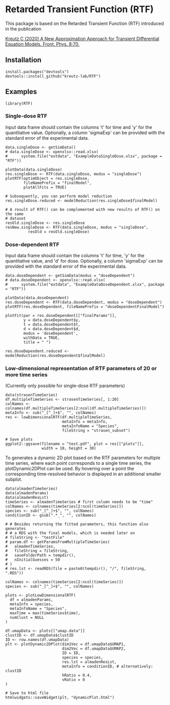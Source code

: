 # Retarded Transient Function (RTF)

This package is based on the Retarded Transient Function (RTF) introduced in the publication 

[Kreutz C (2020) A New Approximation Approach for Transient Differential Equation Models. Front. Phys. 8:70.](https://doi.org/10.3389/fphy.2020.00070)

## Installation
```
install.packages("devtools")
devtools::install_github("kreutz-lab/RTF")
```

## Examples
```
library(RTF)
```

### Single-dose RTF
Input data frame should contain the columns 't' for time and 
'y' for the quantitative value. 
Optionally, a column 'sigmaExp' can be provided with the standard error of 
the experimental data.

```
data.singleDose <- getSimData()
# data.singleDose <- openxlsx::read.xlsx(
#      system.file("extdata", "ExampleDataSingleDose.xlsx", package = "RTF"))

plotData(data.singleDose)
res.singleDose <- RTF(data.singleDose, modus = "singleDose")
plotRTF(optimObject = res.singleDose, 
        fileNamePrefix = "finalModel", 
        plotAllFits = TRUE)
        
# Subsequently, you can perform model reduction
res.singleDose.reduced <- modelReduction(res.singleDose$finalModel)

# A result of RTF() can be complemented with new results of RTF() on the same
# dataset
resOld.singleDose <- res.singleDose
resNew.singleDose <- RTF(data.singleDose, modus = "singleDose", 
          resOld = resOld.singleDose)
```

### Dose-dependent RTF
Input data frame should contain the columns 't' for time, 
'y' for the quantitative value, and 'd' for dose. 
Optionally, a column 'sigmaExp' can be provided with the standard error of 
the experimental data.

```
data.doseDependent <- getSimData(modus = "doseDependent")
# data.doseDependent <- openxlsx::read.xlsx(
#      system.file("extdata", "ExampleDataDoseDependent.xlsx", package = "RTF"))

plotData(data.doseDependent)
res.doseDependent <- RTF(data.doseDependent, modus = "doseDependent")
plotRTF(res.doseDependent, fileNamePrefix = "doseDependentFinalModel")

plotFit(par = res.doseDependent[["finalParams"]],
        y = data.doseDependent$y, 
        t = data.doseDependent$t, 
        d = data.doseDependent$d, 
        modus = 'doseDependent',
        withData = TRUE,
        title = " ")
                 
res.doseDependent.reduced <- modelReduction(res.doseDependent$finalModel)
```

### Low-dimensional representation of RTF parameters of 20 or more time series 
(Currently only possible for single-dose RTF parameters)
```
data(strasenTimeSeries)
df.multipleTimeSeries <- strasenTimeSeries[, 1:20]
colNames <- colnames(df.multipleTimeSeries[2:ncol(df.multipleTimeSeries)])
metaInfo <- sub("_[^_]+$", "", colNames)
res <- lowDimensionalRTF(df.multipleTimeSeries,
                         metaInfo = metaInfo, 
                         metaInfoName = "Species",
                         fileString = "strasen_subset")
                         
# Save plots
ggplot2::ggsave(filename = "test.pdf", plot = res[["plots"]],
                width = 10, height = 30)

```

To generates a dynamic 2D plot based on the RTF parameters for multiple time 
series, where each point corresponds to a single time series, 
the plotDynamic2DPlot can be used. 
By hovering over a point the corresponding time-resolved behavior is 
displayed in an additional smaller subplot.
```
data(almadenTimeSeries)
data(almadenParams)
data(almadenResLst)
timeSeries <- almadenTimeSeries # first column needs to be "time"
colNames <- colnames(timeSeries[2:ncol(timeSeries)])
species <- sub("_[^_]+$", "", colNames)
conditionID <- gsub(".*_", "", colNames)

# # Besides returning the fitted parameters, this function also generates 
# # a RDS with the final models, which is needed later on
# fileString <- "testFile"
# param.df <- getParamsFromMultipleTimeSeries(
#   almadenTimeSeries,
#   fileString = fileString,
#   saveFolderPath = tempdir(),
#   nInitialGuesses = 50
# )
# res.lst <- readRDS(file = paste0(tempdir(), "/", fileString, ".RDS"))

colNames <- colnames(timeSeries[2:ncol(timeSeries)])
species <- sub("_[^_]+$", "", colNames)

plots <- plotLowDimensionalRTF(
  df = almadenParams,
  metaInfo = species, 
  metaInfoName = "Species",
  maxTime = max(timeSeries$time),
  numClust = NULL
)
    
df.umapData <- plots[["umap.data"]]
clustID <- df.umapData$clustID
ID <- row.names(df.umapData)
plt <- plotDynamic2DPlot(dim1Vec = df.umapData$UMAP1,
                         dim2Vec = df.umapData$UMAP2,
                         ID = ID,
                         species = species,
                         res.lst = almadenResLst,
                         metaInfo = conditionID, # alternatively: clustID
                         hRatio = 0.4, 
                         vRatio = 0
)

# Save to html file
htmlwidgets::saveWidget(plt, "dynamicPlot.html")
```